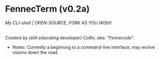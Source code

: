 # FennecTerm (v0.2a)
###### My CLI-shell | OPEN-SOURCE, FORK AS YOU WISH!


*Created by (still educating developer) Collin, aka. "Fennecode".*

* Notes: Currently a beginning to a command-line interface, may evolve visions down the road. 
